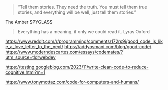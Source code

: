 > “Tell them stories. They need the truth. You must tell them true stories, and everything will be well, just tell them stories.”

The Amber SPYGLASS

> Everything has a meaning, if only we could read it.
Lyras Oxford

https://www.reddit.com/r/programming/comments/172rs9i/good_code_is_like_a_love_letter_to_the_next/
https://addyosmani.com/blog/good-code/
https://www.moderndescartes.com/essays/codemates/?utm_source=tldrwebdev


https://testing.googleblog.com/2023/11/write-clean-code-to-reduce-cognitive.html?m=1

https://www.tonymottaz.com/code-for-computers-and-humans/

